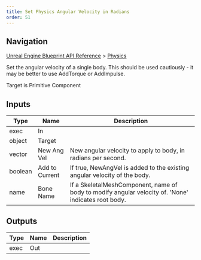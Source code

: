```yaml
---
title: Set Physics Angular Velocity in Radians
order: 51
---
```

## Navigation

[Unreal Engine Blueprint API Reference](https://dev.epicgames.com/documentation/en-us/unreal-engine/BlueprintAPI) > [Physics](https://dev.epicgames.com/documentation/en-us/unreal-engine/BlueprintAPI/Physics)

Set the angular velocity of a single body.
This should be used cautiously - it may be better to use AddTorque or AddImpulse.

Target is Primitive Component

## Inputs

| Type | Name | Description |
| --- | --- | --- |
| exec | In |  |
| object | Target |  |
| vector | New Ang Vel | New angular velocity to apply to body, in radians per second. |
| boolean | Add to Current | If true, NewAngVel is added to the existing angular velocity of the body. |
| name | Bone Name | If a SkeletalMeshComponent, name of body to modify angular velocity of. 'None' indicates root body. |

## Outputs

| Type | Name | Description |
| --- | --- | --- |
| exec | Out |  |
